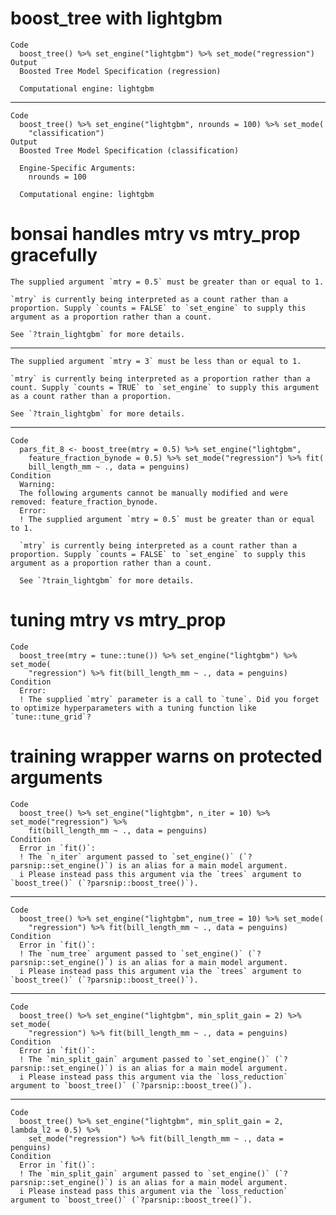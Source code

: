 # boost_tree with lightgbm

    Code
      boost_tree() %>% set_engine("lightgbm") %>% set_mode("regression")
    Output
      Boosted Tree Model Specification (regression)
      
      Computational engine: lightgbm 
      

---

    Code
      boost_tree() %>% set_engine("lightgbm", nrounds = 100) %>% set_mode(
        "classification")
    Output
      Boosted Tree Model Specification (classification)
      
      Engine-Specific Arguments:
        nrounds = 100
      
      Computational engine: lightgbm 
      

# bonsai handles mtry vs mtry_prop gracefully

    The supplied argument `mtry = 0.5` must be greater than or equal to 1. 
    
    `mtry` is currently being interpreted as a count rather than a proportion. Supply `counts = FALSE` to `set_engine` to supply this argument as a proportion rather than a count. 
    
    See `?train_lightgbm` for more details.

---

    The supplied argument `mtry = 3` must be less than or equal to 1. 
    
    `mtry` is currently being interpreted as a proportion rather than a count. Supply `counts = TRUE` to `set_engine` to supply this argument as a count rather than a proportion. 
    
    See `?train_lightgbm` for more details.

---

    Code
      pars_fit_8 <- boost_tree(mtry = 0.5) %>% set_engine("lightgbm",
        feature_fraction_bynode = 0.5) %>% set_mode("regression") %>% fit(
        bill_length_mm ~ ., data = penguins)
    Condition
      Warning:
      The following arguments cannot be manually modified and were removed: feature_fraction_bynode.
      Error:
      ! The supplied argument `mtry = 0.5` must be greater than or equal to 1. 
      
      `mtry` is currently being interpreted as a count rather than a proportion. Supply `counts = FALSE` to `set_engine` to supply this argument as a proportion rather than a count. 
      
      See `?train_lightgbm` for more details.

# tuning mtry vs mtry_prop

    Code
      boost_tree(mtry = tune::tune()) %>% set_engine("lightgbm") %>% set_mode(
        "regression") %>% fit(bill_length_mm ~ ., data = penguins)
    Condition
      Error:
      ! The supplied `mtry` parameter is a call to `tune`. Did you forget to optimize hyperparameters with a tuning function like `tune::tune_grid`?

# training wrapper warns on protected arguments

    Code
      boost_tree() %>% set_engine("lightgbm", n_iter = 10) %>% set_mode("regression") %>%
        fit(bill_length_mm ~ ., data = penguins)
    Condition
      Error in `fit()`:
      ! The `n_iter` argument passed to `set_engine()` (`?parsnip::set_engine()`) is an alias for a main model argument.
      i Please instead pass this argument via the `trees` argument to `boost_tree()` (`?parsnip::boost_tree()`).

---

    Code
      boost_tree() %>% set_engine("lightgbm", num_tree = 10) %>% set_mode(
        "regression") %>% fit(bill_length_mm ~ ., data = penguins)
    Condition
      Error in `fit()`:
      ! The `num_tree` argument passed to `set_engine()` (`?parsnip::set_engine()`) is an alias for a main model argument.
      i Please instead pass this argument via the `trees` argument to `boost_tree()` (`?parsnip::boost_tree()`).

---

    Code
      boost_tree() %>% set_engine("lightgbm", min_split_gain = 2) %>% set_mode(
        "regression") %>% fit(bill_length_mm ~ ., data = penguins)
    Condition
      Error in `fit()`:
      ! The `min_split_gain` argument passed to `set_engine()` (`?parsnip::set_engine()`) is an alias for a main model argument.
      i Please instead pass this argument via the `loss_reduction` argument to `boost_tree()` (`?parsnip::boost_tree()`).

---

    Code
      boost_tree() %>% set_engine("lightgbm", min_split_gain = 2, lambda_l2 = 0.5) %>%
        set_mode("regression") %>% fit(bill_length_mm ~ ., data = penguins)
    Condition
      Error in `fit()`:
      ! The `min_split_gain` argument passed to `set_engine()` (`?parsnip::set_engine()`) is an alias for a main model argument.
      i Please instead pass this argument via the `loss_reduction` argument to `boost_tree()` (`?parsnip::boost_tree()`).

